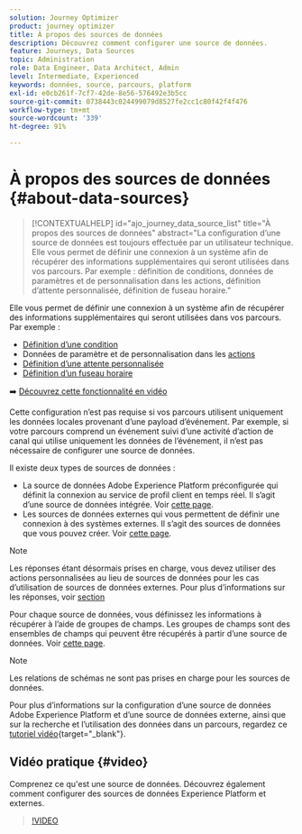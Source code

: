```yaml
---
solution: Journey Optimizer
product: journey optimizer
title: À propos des sources de données
description: Découvrez comment configurer une source de données.
feature: Journeys, Data Sources
topic: Administration
role: Data Engineer, Data Architect, Admin
level: Intermediate, Experienced
keywords: données, source, parcours, platform
exl-id: e0cb261f-7cf7-42de-8e56-576492e3b5cc
source-git-commit: 0738443c024499079d8527fe2cc1c80f42f4f476
workflow-type: tm+mt
source-wordcount: '339'
ht-degree: 91%

---
```


# À propos des sources de données {#about-data-sources}

>[!CONTEXTUALHELP]
>id="ajo_journey_data_source_list"
>title="À propos des sources de données"
>abstract="La configuration d’une source de données est toujours effectuée par un utilisateur technique. Elle vous permet de définir une connexion à un système afin de récupérer des informations supplémentaires qui seront utilisées dans vos parcours. Par exemple : définition de conditions, données de paramètres et de personnalisation dans les actions, définition d’attente personnalisée, définition de fuseau horaire."

Elle vous permet de définir une connexion à un système afin de récupérer des informations supplémentaires qui seront utilisées dans vos parcours. Par exemple :

* [Définition d’une condition](../building-journeys/condition-activity.md)
* Données de paramètre et de personnalisation dans les [actions](../action/action.md)
* [Définition d’une attente personnalisée](../building-journeys/wait-activity.md#custom)
* [Définition d’un fuseau horaire](../building-journeys/timezone-management.md)

➡️ [Découvrez cette fonctionnalité en vidéo](#video)

Cette configuration n’est pas requise si vos parcours utilisent uniquement les données locales provenant d’une payload d’événement. Par exemple, si votre parcours comprend un événement suivi d’une activité d’action de canal qui utilise uniquement les données de l’événement, il n’est pas nécessaire de configurer une source de données.

Il existe deux types de sources de données :

* La source de données Adobe Experience Platform préconfigurée qui définit la connexion au service de profil client en temps réel. Il s’agit d’une source de données intégrée. Voir [cette page](../datasource/adobe-experience-platform-data-source.md).
* Les sources de données externes qui vous permettent de définir une connexion à des systèmes externes. Il s’agit des sources de données que vous pouvez créer. Voir [cette page](../datasource/external-data-sources.md).

>[!NOTE]
>
>Les réponses étant désormais prises en charge, vous devez utiliser des actions personnalisées au lieu de sources de données pour les cas d’utilisation de sources de données externes. Pour plus d’informations sur les réponses, voir [section](../action/action-response.md)

Pour chaque source de données, vous définissez les informations à récupérer à l’aide de groupes de champs. Les groupes de champs sont des ensembles de champs qui peuvent être récupérés à partir d’une source de données. Voir [cette page](../datasource/configure-data-sources.md#define-field-groups).

>[!NOTE]
>
>Les relations de schémas ne sont pas prises en charge pour les sources de données.

Pour plus d’informations sur la configuration d’une source de données Adobe Experience Platform et d’une source de données externe, ainsi que sur la recherche et l’utilisation des données dans un parcours, regardez ce [tutoriel vidéo](https://experienceleague.adobe.com/docs/journey-optimizer-learn/tutorials/journey-configuration/configure-data-sources.html?lang=fr){target="_blank"}.

## Vidéo pratique {#video}

Comprenez ce qu&#39;est une source de données. Découvrez également comment configurer des sources de données Experience Platform et externes.

>[!VIDEO](https://video.tv.adobe.com/v/334256?quality=12)

